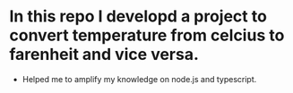 # In this repo I developd a project to convert temperature from celcius to farenheit and vice versa.

- Helped me to amplify my knowledge on node.js and typescript.
